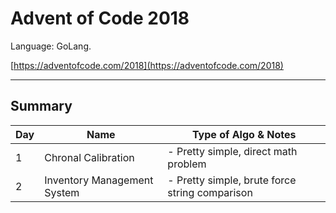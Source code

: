 # Advent of Code 2018
Language: GoLang.

[https://adventofcode.com/2018](https://adventofcode.com/2018)

---
## Summary
Day | Name | Type of Algo & Notes
--- | --- | ---
1 | Chronal Calibration | - Pretty simple, direct math problem
2 | Inventory Management System | - Pretty simple, brute force string comparison
